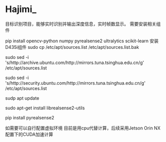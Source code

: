 # Hajimi_
目标识别项目，能够实时识别并输出深度信息，实时帧数显示。
需要安装相关组件

pip install opencv-python numpy pyrealsense2 ultralytics scikit-learn
安装D435i组件
sudo cp /etc/apt/sources.list /etc/apt/sources.list.bak

sudo sed -i 's/http:\/\/archive.ubuntu.com/http:\/\/mirrors.tuna.tsinghua.edu.cn/g' /etc/apt/sources.list

sudo sed -i 's/http:\/\/security.ubuntu.com/http:\/\/mirrors.tuna.tsinghua.edu.cn/g' /etc/apt/sources.list

sudp apt update

sudo apt-get install librealsense2-utils

pip install pyrealsense2


如需要可以自行配置虚拟环境
目前是用cpu代替计算，后续采用Jetson Orin NX配置下的CUDA加速计算
